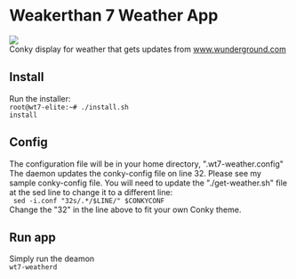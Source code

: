 # Weakerthan 7 Weather App
<img border="0" src="https://weaknetlabs.com/images/wt7-beta-weather-screenshot.PNG"><br />
Conky display for weather that gets updates from www.wunderground.com
## Install
Run the installer:<br />
<code>root@wt7-elite:~# ./install.sh install</code>

## Config
The configuration file will be in your home directory, ".wt7-weather.config" The daemon updates the conky-config file on line 32. Please see my sample conky-config file. You will need to update the "./get-weather.sh" file at the sed line to change it to a different line:<br />
<code>
sed -i.conf "32s/.*/$LINE/" $CONKYCONF
</code><br />
Change the "32" in the line above to fit your own Conky theme.
## Run app
Simply run the deamon<br />
<code>wt7-weatherd</code>
